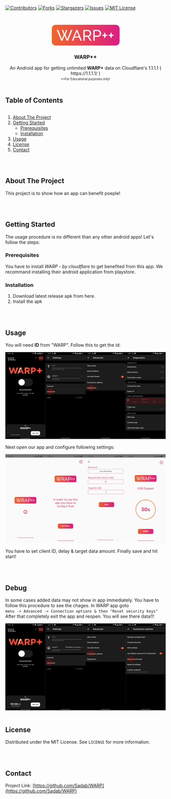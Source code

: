 [![Contributors][contributors-shield]][contributors-url]
[![Forks][forks-shield]][forks-url]
[![Stargazers][stars-shield]][stars-url]
[![Issues][issues-shield]][issues-url]
[![MIT License][license-shield]][license-url]

<!-- PROJECT LOGO -->
<br />
<p align="center">
  <a href="https://github.com/Sadab/WARP">
    <img src="/assets/logo.png" alt="Logo">
  </a>

  <h3 align="center">WARP++</h3>

  <p align="center">
    An Android app for getting unlimited <strong>WARP+</strong> data on Cloudflare's 1.1.1.1 ( https://1.1.1.1/ )
    <br />
    <sub><sup>**For Educational purposes only!</sup></sub>
    <br />
  </p>
</p>


<!-- TABLE OF CONTENTS -->
<h2 style="display: inline-block">Table of Contents</h2>
<ol>
  <li><a href="#about-the-project">About The Project</a></li>
  <li>
    <a href="#getting-started">Getting Started</a>
    <ul>
      <li><a href="#prerequisites">Prerequisites</a></li>
      <li><a href="#installation">Installation</a></li>
    </ul>
  </li>
  <li><a href="#usage">Usage</a></li>
  <li><a href="#license">License</a></li>
  <li><a href="#contact">Contact</a></li>
</ol>

<br />
<br />

<!-- ABOUT THE PROJECT -->
## About The Project
This project is to show how an app can benefit poeple!

<br />
<br />

<!-- GETTING STARTED -->
## Getting Started

The usage procedure is no different than any other android apps! Let's follow the steps:

### Prerequisites

You have to install *WARP - by cloudflare* to get benefited from this app. We recommand installing their android application from playstore.

### Installation

1. Download latest release apk from here.
2. Install the apk

<br />
<br />

<!-- USAGE EXAMPLES -->
## Usage

You will need **ID** from "WARP". Follow this to get the id:

<img src="/assets/screenshot-copy-id.png" alt="copy warp ID">

Next open our app and configure following settings:

<img src="/assets/warp-screens.png" alt="Warp++ shots">

You have to set client ID, delay & target data amount. Finally save and hit start!

<br />
<br />

<!-- USAGE EXAMPLES -->
## Debug

In some cases added data may not show in app immediately. You have to follow this procedure to see the chages.
In WARP app goto <br/> `menu -> Advanced -> Connection options & then "Reset security keys"` <br/>After that completely exit the app and reopen. You will see there data!!!

<img src="/assets/screenshot-reset-key.png" alt="Warp++ shots">

<br />
<br />

<!-- LICENSE -->
## License

Distributed under the MIT License. See `LICENSE` for more information.


<br />
<br />

<!-- CONTACT -->
## Contact

Project Link: [https://github.com/Sadab/WARP](https://github.com/Sadab/WARP)


<!-- MARKDOWN LINKS & IMAGES -->
<!-- https://www.markdownguide.org/basic-syntax/#reference-style-links -->
[contributors-shield]: https://img.shields.io/github/contributors/Sadab/WARP.svg?style=for-the-badge
[contributors-url]:https://github.com/Sadab/WARP/graphs/contributors
[forks-shield]: https://img.shields.io/github/forks/Sadab/WARP.svg?style=for-the-badge
[forks-url]: https://github.com/Sadab/WARP/network/members
[stars-shield]: https://img.shields.io/github/stars/Sadab/WARP.svg?style=for-the-badge
[stars-url]: https://github.com/Sadab/WARP/stargazers
[issues-shield]: https://img.shields.io/github/issues/Sadab/WARP.svg?style=for-the-badge
[issues-url]: https://github.com/Sadab/WARP/issues
[license-shield]: https://img.shields.io/github/license/Sadab/WARP.svg?style=for-the-badge
[license-url]: https://github.com/Sadab/WARP/blob/master/LICENSE.txt
